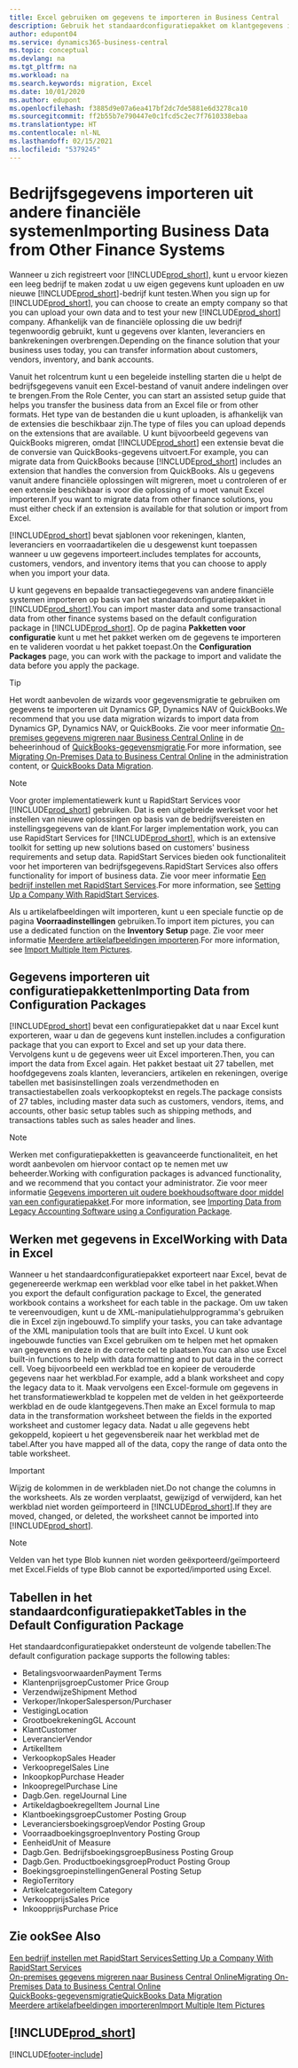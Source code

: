 ```yaml
---
title: Excel gebruiken om gegevens te importeren in Business Central
description: Gebruik het standaardconfiguratiepakket om klantgegevens in Excel toe te voegen en de gegevens weer te importeren in Business Central.
author: edupont04
ms.service: dynamics365-business-central
ms.topic: conceptual
ms.devlang: na
ms.tgt_pltfrm: na
ms.workload: na
ms.search.keywords: migration, Excel
ms.date: 10/01/2020
ms.author: edupont
ms.openlocfilehash: f3885d9e07a6ea417bf2dc7de5881e6d3278ca10
ms.sourcegitcommit: ff2b55b7e790447e0c1fcd5c2ec7f7610338ebaa
ms.translationtype: HT
ms.contentlocale: nl-NL
ms.lasthandoff: 02/15/2021
ms.locfileid: "5379245"
---
```

# <a name="importing-business-data-from-other-finance-systems"></a><span data-ttu-id="56e82-103">Bedrijfsgegevens importeren uit andere financiële systemen</span><span class="sxs-lookup"><span data-stu-id="56e82-103">Importing Business Data from Other Finance Systems</span></span>

<span data-ttu-id="56e82-104">Wanneer u zich registreert voor [!INCLUDE[prod_short](includes/prod_short.md)], kunt u ervoor kiezen een leeg bedrijf te maken zodat u uw eigen gegevens kunt uploaden en uw nieuwe [!INCLUDE[prod_short](includes/prod_short.md)]-bedrijf kunt testen.</span><span class="sxs-lookup"><span data-stu-id="56e82-104">When you sign up for [!INCLUDE[prod_short](includes/prod_short.md)], you can choose to create an empty company so that you can upload your own data and to test your new [!INCLUDE[prod_short](includes/prod_short.md)] company.</span></span> <span data-ttu-id="56e82-105">Afhankelijk van de financiële oplossing die uw bedrijf tegenwoordig gebruikt, kunt u gegevens over klanten, leveranciers en bankrekeningen overbrengen.</span><span class="sxs-lookup"><span data-stu-id="56e82-105">Depending on the finance solution that your business uses today, you can transfer information about customers, vendors, inventory, and bank accounts.</span></span>  

<span data-ttu-id="56e82-106">Vanuit het rolcentrum kunt u een begeleide instelling starten die u helpt de bedrijfsgegevens vanuit een Excel-bestand of vanuit andere indelingen over te brengen.</span><span class="sxs-lookup"><span data-stu-id="56e82-106">From the Role Center, you can start an assisted setup guide that helps you transfer the business data from an Excel file or from other formats.</span></span> <span data-ttu-id="56e82-107">Het type van de bestanden die u kunt uploaden, is afhankelijk van de extensies die beschikbaar zijn.</span><span class="sxs-lookup"><span data-stu-id="56e82-107">The type of files you can upload depends on the extensions that are available.</span></span> <span data-ttu-id="56e82-108">U kunt bijvoorbeeld gegevens van QuickBooks migreren, omdat [!INCLUDE[prod_short](includes/prod_short.md)] een extensie bevat die de conversie van QuickBooks-gegevens uitvoert.</span><span class="sxs-lookup"><span data-stu-id="56e82-108">For example, you can migrate data from QuickBooks because [!INCLUDE[prod_short](includes/prod_short.md)] includes an extension that handles the conversion from QuickBooks.</span></span> <span data-ttu-id="56e82-109">Als u gegevens vanuit andere financiële oplossingen wilt migreren, moet u controleren of er een extensie beschikbaar is voor die oplossing of u moet vanuit Excel importeren.</span><span class="sxs-lookup"><span data-stu-id="56e82-109">If you want to migrate data from other finance solutions, you must either check if an extension is available for that solution or import from Excel.</span></span>  

[!INCLUDE[prod_short](includes/prod_short.md)] <span data-ttu-id="56e82-110">bevat sjablonen voor rekeningen, klanten, leveranciers en voorraadartikelen die u desgewenst kunt toepassen wanneer u uw gegevens importeert.</span><span class="sxs-lookup"><span data-stu-id="56e82-110">includes templates for accounts, customers, vendors, and inventory items that you can choose to apply when you import your data.</span></span>

<span data-ttu-id="56e82-111">U kunt gegevens en bepaalde transactiegegevens van andere financiële systemen importeren op basis van het standaardconfiguratiepakket in [!INCLUDE[prod_short](includes/prod_short.md)].</span><span class="sxs-lookup"><span data-stu-id="56e82-111">You can import master data and some transactional data from other finance systems based on the default configuration package in [!INCLUDE[prod_short](includes/prod_short.md)].</span></span> <span data-ttu-id="56e82-112">Op de pagina **Pakketten voor configuratie** kunt u met het pakket werken om de gegevens te importeren en te valideren voordat u het pakket toepast.</span><span class="sxs-lookup"><span data-stu-id="56e82-112">On the **Configuration Packages** page, you can work with the package to import and validate the data before you apply the package.</span></span>  

> [!TIP]  
> <span data-ttu-id="56e82-113">Het wordt aanbevolen de wizards voor gegevensmigratie te gebruiken om gegevens te importeren uit Dynamics GP, Dynamics NAV of QuickBooks.</span><span class="sxs-lookup"><span data-stu-id="56e82-113">We recommend that you use data migration wizards to import data from Dynamics GP, Dynamics NAV, or QuickBooks.</span></span> <span data-ttu-id="56e82-114">Zie voor meer informatie [On-premises gegevens migreren naar Business Central Online](/dynamics365/business-central/dev-itpro/administration/migrate-data) in de beheerinhoud of [QuickBooks-gegevensmigratie](ui-extensions-quickbooks-data-migration.md).</span><span class="sxs-lookup"><span data-stu-id="56e82-114">For more information, see [Migrating On-Premises Data to Business Central Online](/dynamics365/business-central/dev-itpro/administration/migrate-data) in the administration content, or [QuickBooks Data Migration](ui-extensions-quickbooks-data-migration.md).</span></span>

> [!NOTE]  
> <span data-ttu-id="56e82-115">Voor groter implementatiewerk kunt u RapidStart Services voor [!INCLUDE[prod_short](includes/prod_short.md)] gebruiken. Dat is een uitgebreide werkset voor het instellen van nieuwe oplossingen op basis van de bedrijfsvereisten en instellingsgegevens van de klant.</span><span class="sxs-lookup"><span data-stu-id="56e82-115">For larger implementation work, you can use RapidStart Services for [!INCLUDE[prod_short](includes/prod_short.md)], which is an extensive toolkit for setting up new solutions based on customers' business requirements and setup data.</span></span> <span data-ttu-id="56e82-116">RapidStart Services bieden ook functionaliteit voor het importeren van bedrijfsgegevens.</span><span class="sxs-lookup"><span data-stu-id="56e82-116">RapidStart Services also offers functionality for import of business data.</span></span> <span data-ttu-id="56e82-117">Zie voor meer informatie [Een bedrijf instellen met RapidStart Services](admin-set-up-a-company-with-rapidstart.md).</span><span class="sxs-lookup"><span data-stu-id="56e82-117">For more information, see [Setting Up a Company With RapidStart Services](admin-set-up-a-company-with-rapidstart.md).</span></span>

<span data-ttu-id="56e82-118">Als u artikelafbeeldingen wilt importeren, kunt u een speciale functie op de pagina **Voorraadinstellingen** gebruiken.</span><span class="sxs-lookup"><span data-stu-id="56e82-118">To import item pictures, you can use a dedicated function on the **Inventory Setup** page.</span></span> <span data-ttu-id="56e82-119">Zie voor meer informatie [Meerdere artikelafbeeldingen importeren](inventory-how-import-item-pictures.md).</span><span class="sxs-lookup"><span data-stu-id="56e82-119">For more information, see [Import Multiple Item Pictures](inventory-how-import-item-pictures.md).</span></span>

## <a name="importing-data-from-configuration-packages"></a><span data-ttu-id="56e82-120">Gegevens importeren uit configuratiepakketten</span><span class="sxs-lookup"><span data-stu-id="56e82-120">Importing Data from Configuration Packages</span></span>
[!INCLUDE[prod_short](includes/prod_short.md)] <span data-ttu-id="56e82-121">bevat een configuratiepakket dat u naar Excel kunt exporteren, waar u dan de gegevens kunt instellen.</span><span class="sxs-lookup"><span data-stu-id="56e82-121">includes a configuration package that you can export to Excel and set up your data there.</span></span> <span data-ttu-id="56e82-122">Vervolgens kunt u de gegevens weer uit Excel importeren.</span><span class="sxs-lookup"><span data-stu-id="56e82-122">Then, you can import the data from Excel again.</span></span> <span data-ttu-id="56e82-123">Het pakket bestaat uit 27 tabellen, met hoofdgegevens zoals klanten, leveranciers, artikelen en rekeningen, overige tabellen met basisinstellingen zoals verzendmethoden en transactiestabellen zoals verkoopkoptekst en regels.</span><span class="sxs-lookup"><span data-stu-id="56e82-123">The package consists of 27 tables, including master data such as customers, vendors, items, and accounts, other basic setup tables such as shipping methods, and transactions tables such as sales header and lines.</span></span>  

> [!NOTE]  
>   <span data-ttu-id="56e82-124">Werken met configuratiepakketten is geavanceerde functionaliteit, en het wordt aanbevolen om hiervoor contact op te nemen met uw beheerder.</span><span class="sxs-lookup"><span data-stu-id="56e82-124">Working with configuration packages is advanced functionality, and we recommend that you contact your administrator.</span></span> <span data-ttu-id="56e82-125">Zie voor meer informatie [Gegevens importeren uit oudere boekhoudsoftware door middel van een configuratiepakket](across-import-data-configuration-packages.md).</span><span class="sxs-lookup"><span data-stu-id="56e82-125">For more information, see [Importing Data from Legacy Accounting Software using a Configuration Package](across-import-data-configuration-packages.md).</span></span>

## <a name="working-with-data-in-excel"></a><span data-ttu-id="56e82-126">Werken met gegevens in Excel</span><span class="sxs-lookup"><span data-stu-id="56e82-126">Working with Data in Excel</span></span>
<span data-ttu-id="56e82-127">Wanneer u het standaardconfiguratiepakket exporteert naar Excel, bevat de gegenereerde werkmap een werkblad voor elke tabel in het pakket.</span><span class="sxs-lookup"><span data-stu-id="56e82-127">When you export the default configuration package to Excel, the generated workbook contains a worksheet for each table in the package.</span></span> <span data-ttu-id="56e82-128">Om uw taken te vereenvoudigen, kunt u de XML-manipulatiehulpprogramma's gebruiken die in Excel zijn ingebouwd.</span><span class="sxs-lookup"><span data-stu-id="56e82-128">To simplify your tasks, you can take advantage of the XML manipulation tools that are built into Excel.</span></span> <span data-ttu-id="56e82-129">U kunt ook ingebouwde functies van Excel gebruiken om te helpen met het opmaken van gegevens en deze in de correcte cel te plaatsen.</span><span class="sxs-lookup"><span data-stu-id="56e82-129">You can also use Excel built-in functions to help with data formatting and to put data in the correct cell.</span></span> <span data-ttu-id="56e82-130">Voeg bijvoorbeeld een werkblad toe en kopieer de verouderde gegevens naar het werkblad.</span><span class="sxs-lookup"><span data-stu-id="56e82-130">For example, add a blank worksheet and copy the legacy data to it.</span></span> <span data-ttu-id="56e82-131">Maak vervolgens een Excel-formule om gegevens in het transformatiewerkblad te koppelen met de velden in het geëxporteerde werkblad en de oude klantgegevens.</span><span class="sxs-lookup"><span data-stu-id="56e82-131">Then make an Excel formula to map data in the transformation worksheet between the fields in the exported worksheet and customer legacy data.</span></span> <span data-ttu-id="56e82-132">Nadat u alle gegevens hebt gekoppeld, kopieert u het gegevensbereik naar het werkblad met de tabel.</span><span class="sxs-lookup"><span data-stu-id="56e82-132">After you have mapped all of the data, copy the range of data onto the table worksheet.</span></span>  

> [!IMPORTANT]  
>  <span data-ttu-id="56e82-133">Wijzig de kolommen in de werkbladen niet.</span><span class="sxs-lookup"><span data-stu-id="56e82-133">Do not change the columns in the worksheets.</span></span> <span data-ttu-id="56e82-134">Als ze worden verplaatst, gewijzigd of verwijderd, kan het werkblad niet worden geïmporteerd in [!INCLUDE[prod_short](includes/prod_short.md)].</span><span class="sxs-lookup"><span data-stu-id="56e82-134">If they are moved, changed, or deleted, the worksheet cannot be imported into [!INCLUDE[prod_short](includes/prod_short.md)].</span></span>

> [!NOTE]
> <span data-ttu-id="56e82-135">Velden van het type Blob kunnen niet worden geëxporteerd/geïmporteerd met Excel.</span><span class="sxs-lookup"><span data-stu-id="56e82-135">Fields of type Blob cannot be exported/imported using Excel.</span></span>

## <a name="tables-in-the-default-configuration-package"></a><span data-ttu-id="56e82-136">Tabellen in het standaardconfiguratiepakket</span><span class="sxs-lookup"><span data-stu-id="56e82-136">Tables in the Default Configuration Package</span></span>
<span data-ttu-id="56e82-137">Het standaardconfiguratiepakket ondersteunt de volgende tabellen:</span><span class="sxs-lookup"><span data-stu-id="56e82-137">The default configuration package supports the following tables:</span></span>

-   <span data-ttu-id="56e82-138">Betalingsvoorwaarden</span><span class="sxs-lookup"><span data-stu-id="56e82-138">Payment Terms</span></span>
-   <span data-ttu-id="56e82-139">Klantenprijsgroep</span><span class="sxs-lookup"><span data-stu-id="56e82-139">Customer Price Group</span></span>
-   <span data-ttu-id="56e82-140">Verzendwijze</span><span class="sxs-lookup"><span data-stu-id="56e82-140">Shipment Method</span></span>
-   <span data-ttu-id="56e82-141">Verkoper/Inkoper</span><span class="sxs-lookup"><span data-stu-id="56e82-141">Salesperson/Purchaser</span></span>
-   <span data-ttu-id="56e82-142">Vestiging</span><span class="sxs-lookup"><span data-stu-id="56e82-142">Location</span></span>
-   <span data-ttu-id="56e82-143">Grootboekrekening</span><span class="sxs-lookup"><span data-stu-id="56e82-143">GL Account</span></span>
-   <span data-ttu-id="56e82-144">Klant</span><span class="sxs-lookup"><span data-stu-id="56e82-144">Customer</span></span>
-   <span data-ttu-id="56e82-145">Leverancier</span><span class="sxs-lookup"><span data-stu-id="56e82-145">Vendor</span></span>
-   <span data-ttu-id="56e82-146">Artikel</span><span class="sxs-lookup"><span data-stu-id="56e82-146">Item</span></span>
-   <span data-ttu-id="56e82-147">Verkoopkop</span><span class="sxs-lookup"><span data-stu-id="56e82-147">Sales Header</span></span>
-   <span data-ttu-id="56e82-148">Verkoopregel</span><span class="sxs-lookup"><span data-stu-id="56e82-148">Sales Line</span></span>
-   <span data-ttu-id="56e82-149">Inkoopkop</span><span class="sxs-lookup"><span data-stu-id="56e82-149">Purchase Header</span></span>
-   <span data-ttu-id="56e82-150">Inkoopregel</span><span class="sxs-lookup"><span data-stu-id="56e82-150">Purchase Line</span></span>
-   <span data-ttu-id="56e82-151">Dagb.</span><span class="sxs-lookup"><span data-stu-id="56e82-151">Gen.</span></span> <span data-ttu-id="56e82-152">regel</span><span class="sxs-lookup"><span data-stu-id="56e82-152">Journal Line</span></span>
-   <span data-ttu-id="56e82-153">Artikeldagboekregel</span><span class="sxs-lookup"><span data-stu-id="56e82-153">Item Journal Line</span></span>
-   <span data-ttu-id="56e82-154">Klantboekingsgroep</span><span class="sxs-lookup"><span data-stu-id="56e82-154">Customer Posting Group</span></span>
-   <span data-ttu-id="56e82-155">Leveranciersboekingsgroep</span><span class="sxs-lookup"><span data-stu-id="56e82-155">Vendor Posting Group</span></span>
-   <span data-ttu-id="56e82-156">Voorraadboekingsgroep</span><span class="sxs-lookup"><span data-stu-id="56e82-156">Inventory Posting Group</span></span>
-   <span data-ttu-id="56e82-157">Eenheid</span><span class="sxs-lookup"><span data-stu-id="56e82-157">Unit of Measure</span></span>
-   <span data-ttu-id="56e82-158">Dagb.</span><span class="sxs-lookup"><span data-stu-id="56e82-158">Gen.</span></span> <span data-ttu-id="56e82-159">Bedrijfsboekingsgroep</span><span class="sxs-lookup"><span data-stu-id="56e82-159">Business Posting Group</span></span>
-   <span data-ttu-id="56e82-160">Dagb.</span><span class="sxs-lookup"><span data-stu-id="56e82-160">Gen.</span></span> <span data-ttu-id="56e82-161">Productboekingsgroep</span><span class="sxs-lookup"><span data-stu-id="56e82-161">Product Posting Group</span></span>
-   <span data-ttu-id="56e82-162">Boekingsgroepinstellingen</span><span class="sxs-lookup"><span data-stu-id="56e82-162">General Posting Setup</span></span>
-   <span data-ttu-id="56e82-163">Regio</span><span class="sxs-lookup"><span data-stu-id="56e82-163">Territory</span></span>
-   <span data-ttu-id="56e82-164">Artikelcategorie</span><span class="sxs-lookup"><span data-stu-id="56e82-164">Item Category</span></span>
-   <span data-ttu-id="56e82-165">Verkoopprijs</span><span class="sxs-lookup"><span data-stu-id="56e82-165">Sales Price</span></span>
-   <span data-ttu-id="56e82-166">Inkoopprijs</span><span class="sxs-lookup"><span data-stu-id="56e82-166">Purchase Price</span></span>

## <a name="see-also"></a><span data-ttu-id="56e82-167">Zie ook</span><span class="sxs-lookup"><span data-stu-id="56e82-167">See Also</span></span>
[<span data-ttu-id="56e82-168">Een bedrijf instellen met RapidStart Services</span><span class="sxs-lookup"><span data-stu-id="56e82-168">Setting Up a Company With RapidStart Services</span></span>](admin-set-up-a-company-with-rapidstart.md)  
[<span data-ttu-id="56e82-169">On-premises gegevens migreren naar Business Central Online</span><span class="sxs-lookup"><span data-stu-id="56e82-169">Migrating On-Premises Data to Business Central Online</span></span>](/dynamics365/business-central/dev-itpro/administration/migrate-data)  
[<span data-ttu-id="56e82-170">QuickBooks-gegevensmigratie</span><span class="sxs-lookup"><span data-stu-id="56e82-170">QuickBooks Data Migration</span></span>](ui-extensions-quickbooks-data-migration.md)  
[<span data-ttu-id="56e82-171">Meerdere artikelafbeeldingen importeren</span><span class="sxs-lookup"><span data-stu-id="56e82-171">Import Multiple Item Pictures</span></span>](inventory-how-import-item-pictures.md)

## [!INCLUDE[prod_short](includes/free_trial_md.md)]  


[!INCLUDE[footer-include](includes/footer-banner.md)]